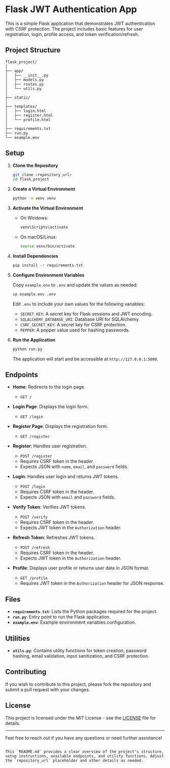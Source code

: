 # Flask JWT Authentication App

This is a simple Flask application that demonstrates JWT authentication with CSRF protection. The project includes basic features for user registration, login, profile access, and token verification/refresh.

## Project Structure

```
flask_project/
│
├── app/
│   ├── __init__.py
│   ├── models.py
│   ├── routes.py
│   └── utils.py
│
├── static/
│
├── templates/
│   ├── login.html
│   ├── register.html
│   └── profile.html
│
├── requirements.txt
├── run.py
└── example.env
```

## Setup

1. **Clone the Repository**

   ```bash
   git clone <repository_url>
   cd flask_project
   ```

2. **Create a Virtual Environment**

   ```bash
   python -m venv venv
   ```

3. **Activate the Virtual Environment**

   - On Windows:
     ```bash
     venv\Scripts\activate
     ```
   - On macOS/Linux:
     ```bash
     source venv/bin/activate
     ```

4. **Install Dependencies**

   ```bash
   pip install -r requirements.txt
   ```

5. **Configure Environment Variables**

   Copy `example.env` to `.env` and update the values as needed:

   ```bash
   cp example.env .env
   ```

   Edit `.env` to include your own values for the following variables:
   
   - `SECRET_KEY`: A secret key for Flask sessions and JWT encoding.
   - `SQLALCHEMY_DATABASE_URI`: Database URI for SQLAlchemy.
   - `CSRF_SECRET_KEY`: A secret key for CSRF protection.
   - `PEPPER`: A pepper value used for hashing passwords.

6. **Run the Application**

   ```bash
   python run.py
   ```

   The application will start and be accessible at `http://127.0.0.1:5000`.

## Endpoints

- **Home**: Redirects to the login page.
  - `GET /`

- **Login Page**: Displays the login form.
  - `GET /login`

- **Register Page**: Displays the registration form.
  - `GET /register`

- **Register**: Handles user registration.
  - `POST /register`
  - Requires CSRF token in the header.
  - Expects JSON with `name`, `email`, and `password` fields.

- **Login**: Handles user login and returns JWT tokens.
  - `POST /login`
  - Requires CSRF token in the header.
  - Expects JSON with `email` and `password` fields.

- **Verify Token**: Verifies JWT tokens.
  - `POST /verify`
  - Requires CSRF token in the header.
  - Expects JWT token in the `Authorization` header.

- **Refresh Token**: Refreshes JWT tokens.
  - `POST /refresh`
  - Requires CSRF token in the header.
  - Expects JWT token in the `Authorization` header.

- **Profile**: Displays user profile or returns user data in JSON format.
  - `GET /profile`
  - Requires JWT token in the `Authorization` header for JSON response.

## Files

- **`requirements.txt`**: Lists the Python packages required for the project.
- **`run.py`**: Entry point to run the Flask application.
- **`example.env`**: Example environment variables configuration.

## Utilities

- **`utils.py`**: Contains utility functions for token creation, password hashing, email validation, input sanitization, and CSRF protection.

## Contributing

If you wish to contribute to this project, please fork the repository and submit a pull request with your changes.

## License

This project is licensed under the MIT License - see the [LICENSE](LICENSE) file for details.

---

Feel free to reach out if you have any questions or need further assistance!
```

This `README.md` provides a clear overview of the project's structure, setup instructions, available endpoints, and utility functions. Adjust the `repository_url` placeholder and other details as needed.